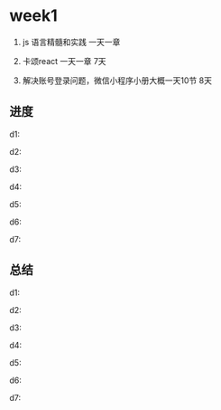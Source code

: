 # week1

1. js 语言精髓和实践  一天一章

2. 卡颂react  一天一章 7天

3. 解决账号登录问题，微信小程序小册大概一天10节 8天  

## 进度

d1: 

d2:

d3:

d4:

d5:

d6:

d7:

## 总结

d1:

d2:

d3:

d4:

d5:

d6:

d7:
